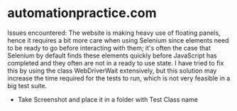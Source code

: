# automationpractice.com
Issues encountered:
The website is making heavy use of floating panels, hence it requires a bit more care when using Selenium since elements need to be 
ready to go before interacting with them; it's often the case that Selenium by default finds these elements quickly before 
JavaScript has completed and they often are not in a ready to use state. I have tried to fix this by using the class
WebDriverWait extensively, but this solution may increase the time required for the tests to run, which is not very feasible 
in a big test suite.

- Take Screenshot and place it in a folder with Test Class name
